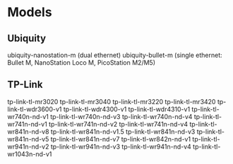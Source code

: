 Models
======

Ubiquity
--------

ubiquity-nanostation-m (dual ethernet)
ubiquity-bullet-m (single ethernet: Bullet M, NanoStation Loco M, PicoStation M2/M5)

TP-Link
-------

tp-link-tl-mr3020
tp-link-tl-mr3040
tp-link-tl-mr3220
tp-link-tl-mr3420
tp-link-tl-wdr3600-v1
tp-link-tl-wdr4300-v1
tp-link-tl-wdr4310-v1
tp-link-tl-wr740n-nd-v1
tp-link-tl-wr740n-nd-v3
tp-link-tl-wr740n-nd-v4
tp-link-tl-wr741n-nd-v1
tp-link-tl-wr741n-nd-v2
tp-link-tl-wr741n-nd-v4
tp-link-tl-wr841n-nd-v8
tp-link-tl-wr841n-nd-v1.5
tp-link-tl-wr841n-nd-v3
tp-link-tl-wr841n-nd-v5
tp-link-tl-wr841n-nd-v7
tp-link-tl-wr842n-nd-v1
tp-link-tl-wr941n-nd-v2
tp-link-tl-wr941n-nd-v3
tp-link-tl-wr941n-nd-v4
tp-link-tl-wr1043n-nd-v1
